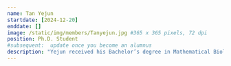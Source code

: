 ```yaml
---
name: Tan Yejun
startdate: [2024-12-20]
enddate: []
image: /static/img/members/Tanyejun.jpg #365 x 365 pixels, 72 dpi
position: Ph.D. Student
#subsequent:  update once you become an alumnus
description: "Yejun received his Bachelor’s degree in Mathematical Biology (Genomics specialization) in University of Minnesota, Twin Cities (UMN). He is also an awardee of HKPFS and PPPFS. Under the guidance of Professor Zhang, Yejun is currently conducting research on epidemiology and non-coding RNA at the JC-STEM laboratory."
---
```

